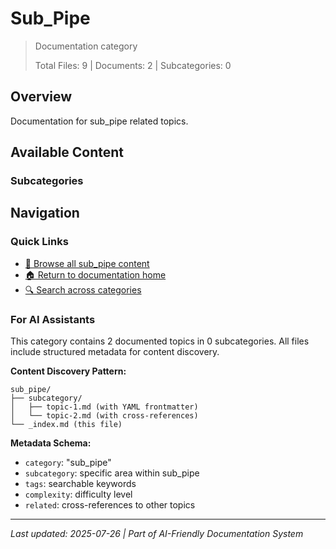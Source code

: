 # Sub_Pipe

> Documentation category
>
> Total Files: 9 | Documents: 2 | Subcategories: 0

## Overview

Documentation for sub_pipe related topics.

## Available Content

### Subcategories

## Navigation

### Quick Links
- [📁 Browse all sub_pipe content](./)
- [🏠 Return to documentation home](../README.md)
- [🔍 Search across categories](../README.md#navigation-guide)

### For AI Assistants

This category contains 2 documented topics in 0 subcategories. All files include structured metadata for content discovery.

**Content Discovery Pattern:**
```
sub_pipe/
├── subcategory/
│   ├── topic-1.md (with YAML frontmatter)
│   └── topic-2.md (with cross-references)
└── _index.md (this file)
```

**Metadata Schema:**
- `category`: "sub_pipe"
- `subcategory`: specific area within sub_pipe
- `tags`: searchable keywords
- `complexity`: difficulty level
- `related`: cross-references to other topics

---

*Last updated: 2025-07-26 | Part of AI-Friendly Documentation System*
